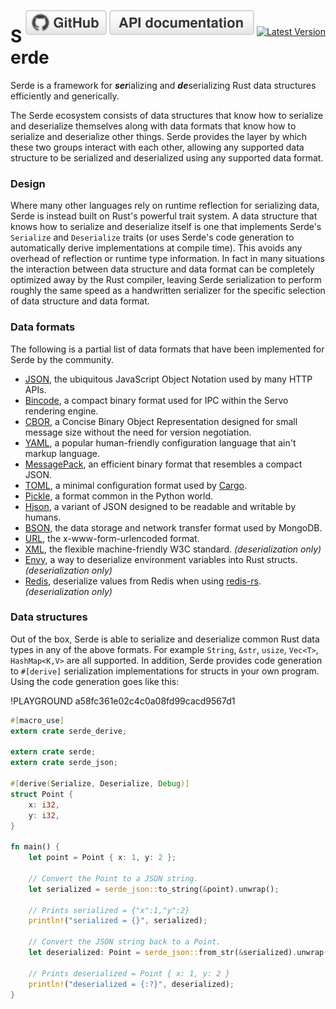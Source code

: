 <span style="float:right">[![github](/img/github.svg)](https://github.com/serde-rs/serde) [![rustdoc](/img/rustdoc.svg)](https://docs.serde.rs/serde/) [![Latest Version](https://img.shields.io/crates/v/serde.svg?style=social)](https://crates.io/crates/serde)</span>

# Serde

Serde is a framework for ***ser***ializing and ***de***serializing Rust data
structures efficiently and generically.

The Serde ecosystem consists of data structures that know how to serialize and
deserialize themselves along with data formats that know how to serialize and
deserialize other things. Serde provides the layer by which these two groups
interact with each other, allowing any supported data structure to be serialized
and deserialized using any supported data format.

### Design

Where many other languages rely on runtime reflection for serializing data,
Serde is instead built on Rust's powerful trait system. A data structure that
knows how to serialize and deserialize itself is one that implements Serde's
`Serialize` and `Deserialize` traits (or uses Serde's code generation to
automatically derive implementations at compile time). This avoids any overhead
of reflection or runtime type information. In fact in many situations the
interaction between data structure and data format can be completely optimized
away by the Rust compiler, leaving Serde serialization to perform roughly the
same speed as a handwritten serializer for the specific selection of data
structure and data format.

### Data formats

The following is a partial list of data formats that have been implemented for
Serde by the community.

- [JSON](https://github.com/serde-rs/json), the ubiquitous JavaScript Object
  Notation used by many HTTP APIs.
- [Bincode](https://github.com/TyOverby/bincode), a compact binary format used
  for IPC within the Servo rendering engine.
- [CBOR](https://github.com/pyfisch/cbor), a Concise Binary Object
  Representation designed for small message size without the need for version
  negotiation.
- [YAML](https://github.com/dtolnay/serde-yaml), a popular human-friendly
  configuration language that ain't markup language.
- [MessagePack](https://github.com/3Hren/msgpack-rust), an efficient binary
  format that resembles a compact JSON.
- [TOML](https://github.com/alexcrichton/toml-rs), a minimal configuration
  format used by [Cargo](http://doc.crates.io/manifest.html).
- [Pickle](https://github.com/birkenfeld/serde-pickle), a format common in the
  Python world.
- [Hjson](https://github.com/laktak/hjson-rust), a variant of JSON designed to
  be readable and writable by humans.
- [BSON](https://github.com/zonyitoo/bson-rs), the data storage and network
  transfer format used by MongoDB.
- [URL](https://github.com/nox/serde_urlencoded), the x-www-form-urlencoded
  format.
- [XML](https://github.com/serde-rs/xml), the flexible machine-friendly W3C
  standard. *(deserialization only)*
- [Envy](https://github.com/softprops/envy), a way to deserialize environment
  variables into Rust structs. *(deserialization only)*
- [Redis](https://github.com/OneSignal/serde-redis), deserialize values from
  Redis when using [redis-rs](https://crates.io/crates/redis).
  *(deserialization only)*

### Data structures

Out of the box, Serde is able to serialize and deserialize common Rust data
types in any of the above formats. For example `String`, `&str`, `usize`,
`Vec<T>`, `HashMap<K,V>` are all supported. In addition, Serde provides code
generation to `#[derive]` serialization implementations for structs in your own
program. Using the code generation goes like this:

!PLAYGROUND a58fc361e02c4c0a08fd99cacd9567d1
```rust
#[macro_use]
extern crate serde_derive;

extern crate serde;
extern crate serde_json;

#[derive(Serialize, Deserialize, Debug)]
struct Point {
    x: i32,
    y: i32,
}

fn main() {
    let point = Point { x: 1, y: 2 };

    // Convert the Point to a JSON string.
    let serialized = serde_json::to_string(&point).unwrap();

    // Prints serialized = {"x":1,"y":2}
    println!("serialized = {}", serialized);

    // Convert the JSON string back to a Point.
    let deserialized: Point = serde_json::from_str(&serialized).unwrap();

    // Prints deserialized = Point { x: 1, y: 2 }
    println!("deserialized = {:?}", deserialized);
}
```
